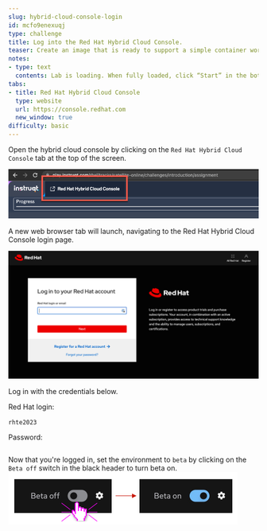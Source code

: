 ```yaml
---
slug: hybrid-cloud-console-login
id: mcfo9enexuqj
type: challenge
title: Log into the Red Hat Hybrid Cloud Console.
teaser: Create an image that is ready to support a simple container workflow.
notes:
- type: text
  contents: Lab is loading. When fully loaded, click “Start” in the bottom right. In this exercise you will be logging into the Red Hat Console and turning on the Beta experience.
tabs:
- title: Red Hat Hybrid Cloud Console
  type: website
  url: https://console.redhat.com
  new_window: true
difficulty: basic
---
```

<!-- markdownlint-disable MD033 -->
Open the hybrid cloud console by clicking on the `Red Hat Hybrid Cloud Console` tab at the top of the screen.

![Red Hat Hybrid Cloud Console Tab](../assets/rh-hybrid-cloud-console-tab.png)

A new web browser tab will launch, navigating to the Red Hat Hybrid Cloud Console login page.

![Cloud Console Login Page](../assets/rhcloudconsoleloginpage.png)

Log in with the credentials below.

Red Hat login:

```text
rhte2023
```

Password:

```text

```

Now that you're logged in, set the environment to `beta` by clicking on the `Beta off` switch in the black header to turn beta on.
![Beta switcher](../assets/betaswitcher.png)
